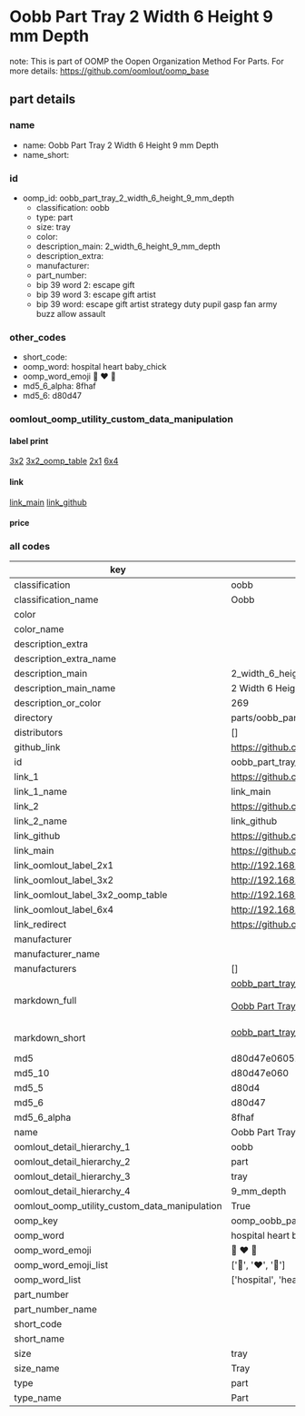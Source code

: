 # Oobb Part Tray 2 Width 6 Height 9 mm Depth  

note: This is part of OOMP the Oopen Organization Method For Parts. For more details: https://github.com/oomlout/oomp_base

##  part details
  







### name
* name: Oobb Part Tray 2 Width 6 Height 9 mm Depth
* name_short: 
### id
* oomp_id: oobb_part_tray_2_width_6_height_9_mm_depth
  * classification: oobb
  * type: part
  * size: tray
  * color: 
  * description_main: 2_width_6_height_9_mm_depth
  * description_extra: 
  * manufacturer: 
  * part_number: 
  * bip 39 word 2: escape gift
  * bip 39 word 3: escape gift artist
  * bip 39 word: escape gift artist strategy duty pupil gasp fan army buzz allow assault

### other_codes
* short_code: 
* oomp_word: hospital heart baby_chick
* oomp_word_emoji :hospital: :heart: :baby_chick:
* md5_6_alpha: 8fhaf
* md5_6: d80d47






### oomlout_oomp_utility_custom_data_manipulation
#### label print
[3x2](http://192.168.1.245:1112/?label=oomp%208fhaf)
[3x2_oomp_table](http://192.168.1.108:1112/?label=oomp%208fhaf)
[2x1](http://192.168.1.242:1112/?label=oomp%208fhaf)
[6x4](http://192.168.1.55:1112/?label=oomp%208fhaf)    

#### link

[link_main](https://github.com/oomlout/oomlout_oomp_version_1_messy/tree/main/parts/oobb_part_tray_2_width_6_height_9_mm_depth) [link_github](https://github.com/oomlout/oomlout_oomp_version_1_messy/tree/main/parts/oobb_part_tray_2_width_6_height_9_mm_depth)                             

#### price







### all codes 
| key | value |  
| --- | --- |  
| classification | oobb |  
| classification_name | Oobb |  
| color |  |  
| color_name |  |  
| description_extra |  |  
| description_extra_name |  |  
| description_main | 2_width_6_height_9_mm_depth |  
| description_main_name | 2 Width 6 Height 9 mm Depth |  
| description_or_color | 269 |  
| directory | parts/oobb_part_tray_2_width_6_height_9_mm_depth |  
| distributors | [] |  
| github_link | https://github.com/oomlout/oomlout_oomp_part_src/tree/main/parts/oobb_part_tray_2_width_6_height_9_mm_depth |  
| id | oobb_part_tray_2_width_6_height_9_mm_depth |  
| link_1 | https://github.com/oomlout/oomlout_oomp_version_1_messy/tree/main/parts/oobb_part_tray_2_width_6_height_9_mm_depth |  
| link_1_name | link_main |  
| link_2 | https://github.com/oomlout/oomlout_oomp_version_1_messy/tree/main/parts/oobb_part_tray_2_width_6_height_9_mm_depth |  
| link_2_name | link_github |  
| link_github | https://github.com/oomlout/oomlout_oomp_version_1_messy/tree/main/parts/oobb_part_tray_2_width_6_height_9_mm_depth |  
| link_main | https://github.com/oomlout/oomlout_oomp_version_1_messy/tree/main/parts/oobb_part_tray_2_width_6_height_9_mm_depth |  
| link_oomlout_label_2x1 | http://192.168.1.242:1112/?label=oomp%208fhaf |  
| link_oomlout_label_3x2 | http://192.168.1.245:1112/?label=oomp%208fhaf |  
| link_oomlout_label_3x2_oomp_table | http://192.168.1.108:1112/?label=oomp%208fhaf |  
| link_oomlout_label_6x4 | http://192.168.1.55:1112/?label=oomp%208fhaf |  
| link_redirect | https://github.com/oomlout/oomlout_oomp_version_1_messy/tree/main/parts/oobb_part_tray_2_width_6_height_9_mm_depth |  
| manufacturer |  |  
| manufacturer_name |  |  
| manufacturers | [] |  
| markdown_full | [oobb_part_tray_2_width_6_height_9_mm_depth](none)<br>[](none)<br>[Oobb Part Tray 2 Width 6 Height 9 Mm Depth](none)<br><br> |  
| markdown_short | [oobb_part_tray_2_width_6_height_9_mm_depth](none)<br><br> |  
| md5 | d80d47e06052cc06b7a24d6c1a187268 |  
| md5_10 | d80d47e060 |  
| md5_5 | d80d4 |  
| md5_6 | d80d47 |  
| md5_6_alpha | 8fhaf |  
| name | Oobb Part Tray 2 Width 6 Height 9 mm Depth |  
| oomlout_detail_hierarchy_1 | oobb |  
| oomlout_detail_hierarchy_2 | part |  
| oomlout_detail_hierarchy_3 | tray |  
| oomlout_detail_hierarchy_4 | 9_mm_depth |  
| oomlout_oomp_utility_custom_data_manipulation | True |  
| oomp_key | oomp_oobb_part_tray_2_width_6_height_9_mm_depth |  
| oomp_word | hospital heart baby_chick |  
| oomp_word_emoji | :hospital: :heart: :baby_chick: |  
| oomp_word_emoji_list | [':hospital:', ':heart:', ':baby_chick:'] |  
| oomp_word_list | ['hospital', 'heart', 'baby_chick'] |  
| part_number |  |  
| part_number_name |  |  
| short_code |  |  
| short_name |  |  
| size | tray |  
| size_name | Tray |  
| type | part |  
| type_name | Part |  

